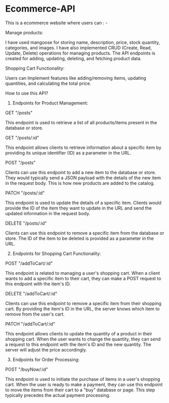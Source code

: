 # Ecommerce-API

This is a ecommerce website where users can : - 

Manage products:

I have used mangoose for storing name, description, price, stock quantity, categories, and images. I have also implemented CRUD (Create, Read, Update, Delete) operations for managing products. The API endpoints is created for adding, updating, deleting, and fetching product data. 

Shopping Cart Functionality: 

Users can Implement features like adding/removing items, updating quantities, and calculating the total price.

How to use this API?


1. Endpoints for Product Management: 

GET "/posts"

This endpoint is used to retrieve a list of all products/items present in the database or store. 

GET "/posts/:id"

This endpoint allows clients to retrieve information about a specific item by providing its unique identifier (ID) as a parameter in the URL. 

POST "/posts"

Clients can use this endpoint to add a new item to the database or store. They would typically send a JSON payload with the details of the new item in the request body. This is how new products are added to the catalog.

PATCH "/posts/:id"

This endpoint is used to update the details of a specific item. Clients would provide the ID of the item they want to update in the URL and send the updated information in the request body. 

DELETE "/posts/:id"

Clients can use this endpoint to remove a specific item from the database or store. The ID of the item to be deleted is provided as a parameter in the URL. 


2. Endpoints for Shopping Cart Functionality: 

POST "/addToCart/:id"

This endpoint is related to managing a user's shopping cart. When a client wants to add a specific item to their cart, they can make a POST request to this endpoint with the item's ID. 

DELETE "/addToCart/:id"

Clients can use this endpoint to remove a specific item from their shopping cart. By providing the item's ID in the URL, the server knows which item to remove from the user's cart.

PATCH "/addToCart/:id"

This endpoint allows clients to update the quantity of a product in their shopping cart. When the user wants to change the quantity, they can send a request to this endpoint with the item's ID and the new quantity. The server will adjust the price accordingly.


3. Endpoints for Order Processing:

POST "/buyNow/:id"

This endpoint is used to initiate the purchase of items in a user's shopping cart. When the user is ready to make a payment, they can use this endpoint to move the items from their cart to a "buy" database or page. This step typically precedes the actual payment processing.